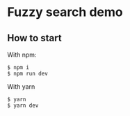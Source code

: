 # Fuzzy search demo

## How to start

With npm:

```
$ npm i
$ npm run dev
```

With yarn

```
$ yarn
$ yarn dev
```